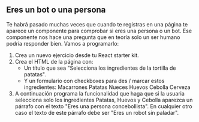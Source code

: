 ## Eres un bot o una persona
Te habrá pasado muchas veces que cuando te registras en una página te aparece un componente para comprobar si eres una persona o un bot. Ese componente nos hace una pregunta que en teoría solo un ser humano podría responder bien. Vamos a programarlo:
1. Crea un nuevo ejercicio desde tu React starter kit.
2. Crea el HTML de la página con:
    - Un título que sea "Selecciona los ingredientes de la tortilla de patatas".
    - Y un formulario con checkboxes para des / marcar estos ingredientes:
    Macarrones
    Patatas
    Nueces
    Huevos
    Cebolla
    Cerveza
3. A continuación programa la funcionalidad que haga que si la usuaria selecciona solo los ingredientes Patatas, Huevos y Cebolla aparezca un párrafo con el texto "Eres una persona concebollista". En cualquier otro caso el texto de este párrafo debe ser "Eres un robot sin paladar".